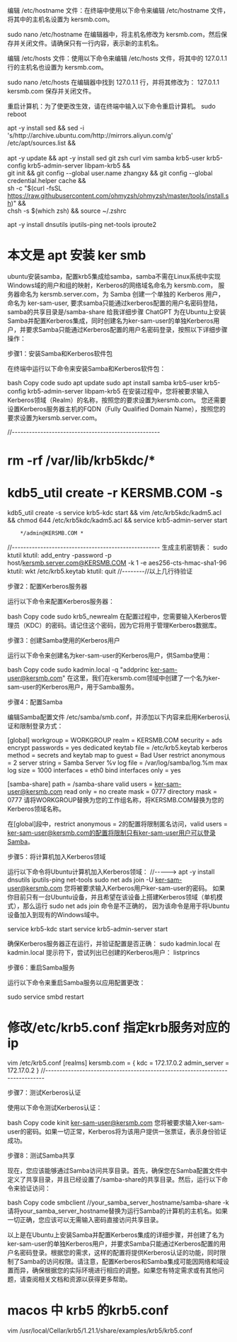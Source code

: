 编辑 /etc/hostname 文件：在终端中使用以下命令来编辑 /etc/hostname 文件，将其中的主机名设置为 kersmb.com。

sudo nano /etc/hostname
在编辑器中，将主机名修改为 kersmb.com，然后保存并关闭文件。请确保只有一行内容，表示新的主机名。

编辑 /etc/hosts 文件：使用以下命令来编辑 /etc/hosts 文件，将其中的 127.0.1.1 行的主机名也设置为 kersmb.com。

sudo nano /etc/hosts
在编辑器中找到 127.0.1.1 行，并将其修改为：
127.0.1.1    kersmb.com
保存并关闭文件。

重启计算机：为了使更改生效，请在终端中输入以下命令重启计算机。
sudo reboot

apt -y install sed && sed -i 's/http:\/\/archive.ubuntu.com/http:\/\/mirrors.aliyun.com/g' /etc/apt/sources.list && \
\
apt -y update && apt -y install sed git  zsh curl vim samba krb5-user krb5-config krb5-admin-server libpam-krb5  &&  \
    git init && git config --global user.name zhangxy && git config --global credential.helper cache &&\
sh -c "$(curl -fsSL https://raw.githubusercontent.com/ohmyzsh/ohmyzsh/master/tools/install.sh)" && \
   chsh -s $(which zsh)  && source ~/.zshrc

apt -y install dnsutils iputils-ping net-tools iproute2

# 本文是 apt 安装 ker smb

ubuntu安装samba，配置krb5集成给samba，samba不需在Linux系统中实现Windows域的用户和组的映射，Kerberos的网络域名命名为 kersmb.com，
服务器命名为 kersmb.server.com，为 Samba 创建一个单独的 Kerberos 用户，命名为 ker-sam-user, 要求samba只能通过kerberos配置的用户名密码登陆，
samba的共享目录是/samba-share 给我详细步骤
ChatGPT
为在Ubuntu上安装Samba并配置Kerberos集成，同时创建名为ker-sam-user的单独Kerberos用户，并要求Samba只能通过Kerberos配置的用户名密码登录，按照以下详细步骤操作：

步骤1：安装Samba和Kerberos软件包

在终端中运行以下命令来安装Samba和Kerberos软件包：

bash
Copy code
sudo apt update
sudo apt install samba krb5-user krb5-config krb5-admin-server libpam-krb5
在安装过程中，您将被要求输入Kerberos领域（Realm）的名称，按照您的要求设置为kersmb.com。
您还需要设置Kerberos服务器主机的FQDN（Fully Qualified Domain Name），按照您的要求设置为kersmb.server.com。

//----------------------------------------------------
# rm -rf /var/lib/krb5kdc/*
# kdb5_util create -r KERSMB.COM -s
kdb5_util create -s
service krb5-kdc start && vim /etc/krb5kdc/kadm5.acl &&  chmod 644 /etc/krb5kdc/kadm5.acl && service krb5-admin-server start

        */admin@KERSMB.COM *
//----------------------------------------------------
生成主机密钥表：
sudo ktutil
ktutil: add_entry -password -p host/kersmb.server.com@KERSMB.COM -k 1 -e aes256-cts-hmac-sha1-96
ktutil: wkt /etc/krb5.keytab
ktutil: quit
//--------//以上几行待验证

步骤2：配置Kerberos服务器

运行以下命令来配置Kerberos服务器：

bash
Copy code
sudo krb5_newrealm
在配置过程中，您需要输入Kerberos管理员（KDC）的密码。请记住这个密码，因为它将用于管理Kerberos数据库。

步骤3：创建Samba使用的Kerberos用户

运行以下命令来创建名为ker-sam-user的Kerberos用户，供Samba使用：

bash
Copy code
sudo kadmin.local -q "addprinc ker-sam-user@kersmb.com"
在这里，我们在kersmb.com领域中创建了一个名为ker-sam-user的Kerberos用户，用于Samba服务。

步骤4：配置Samba

编辑Samba配置文件 /etc/samba/smb.conf，并添加以下内容来启用Kerberos认证和限制登录方式：

[global]
    workgroup = WORKGROUP
    realm = KERSMB.COM
    security = ads
    encrypt passwords = yes
    dedicated keytab file = /etc/krb5.keytab
    kerberos method = secrets and keytab
    map to guest = Bad User
    restrict anonymous = 2
    server string = Samba Server %v
    log file = /var/log/samba/log.%m
    max log size = 1000
    interfaces = eth0
    bind interfaces only = yes

[samba-share]
    path = /samba-share
    valid users = ker-sam-user@kersmb.com
    read only = no
    create mask = 0777
    directory mask = 0777
请将WORKGROUP替换为您的工作组名称，将KERSMB.COM替换为您的Kerberos领域名称。

在[global]段中，restrict anonymous = 2的配置将限制匿名访问，valid users = ker-sam-user@kersmb.com的配置将限制只有ker-sam-user用户可以登录Samba。

步骤5：将计算机加入Kerberos领域

运行以下命令将Ubuntu计算机加入Kerberos领域：
//-----> apt -y install dnsutils iputils-ping net-tools
sudo net ads join -U ker-sam-user@kersmb.com
您将被要求输入Kerberos用户ker-sam-user的密码。
    如果你目前只有一台Ubuntu设备，并且希望在该设备上搭建Kerberos领域（单机模式），那么运行 sudo net ads join 命令是不正确的，
    因为该命令是用于将Ubuntu设备加入到现有的Windows域中。

service krb5-kdc start
service krb5-admin-server start

确保Kerberos服务器正在运行，并验证配置是否正确：
    sudo kadmin.local
在 kadmin.local 提示符下，尝试列出已创建的Kerberos用户：
    listprincs

步骤6：重启Samba服务

运行以下命令来重启Samba服务以应用配置更改：

sudo service smbd restart

# 修改/etc/krb5.conf 指定krb服务对应的ip
vim /etc/krb5.conf
[realms]
        kersmb.com = {
                kdc = 172.17.0.2
                admin_server = 172.17.0.2
        }
//-----------------------------------------------------------------------------

步骤7：测试Kerberos认证

使用以下命令测试Kerberos认证：

bash
Copy code
kinit ker-sam-user@kersmb.com
您将被要求输入ker-sam-user的密码。如果一切正常，Kerberos将为该用户提供一张票证，表示身份验证成功。

步骤8：测试Samba共享

现在，您应该能够通过Samba访问共享目录。首先，确保您在Samba配置文件中定义了共享目录，并且已经设置了/samba-share的共享目录。然后，运行以下命令来验证访问：

bash
Copy code
smbclient //your_samba_server_hostname/samba-share -k
请将your_samba_server_hostname替换为运行Samba的计算机的主机名。如果一切正确，您应该可以无需输入密码直接访问共享目录。

以上是在Ubuntu上安装Samba并配置Kerberos集成的详细步骤，并创建了名为ker-sam-user的单独Kerberos用户，并要求Samba只能通过Kerberos配置的用户名密码登录。根据您的需求，这样的配置将提供Kerberos认证的功能，同时限制了Samba的访问权限。请注意，配置Kerberos和Samba集成可能因网络和域设置而异，确保根据您的实际环境进行相应的调整。如果您有特定需求或有其他问题，请查阅相关文档和资源以获得更多帮助。



# macos 中 krb5 的krb5.conf 
vim /usr/local/Cellar/krb5/1.21.1/share/examples/krb5/krb5.conf
